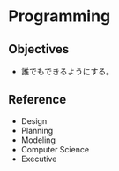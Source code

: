# Programming

## Objectives

- 誰でもできるようにする。

## Reference

- Design
- Planning
- Modeling
- Computer Science
- Executive

